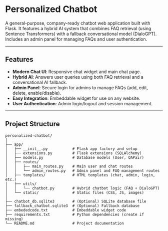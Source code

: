 # Personalized Chatbot

A general-purpose, company-ready chatbot web application built with Flask. It features a hybrid AI system that combines FAQ retrieval (using Sentence Transformers) with a fallback conversational model (DialoGPT). Includes an admin panel for managing FAQs and user authentication.

---

## Features

- **Modern Chat UI**: Responsive chat widget and main chat page.
- **Hybrid AI**: Answers user queries using both FAQ retrieval and a conversational AI fallback.
- **Admin Panel**: Secure login for admins to manage FAQs (add, edit, delete, enable/disable).
- **Easy Integration**: Embeddable widget for use on any website.
- **User Authentication**: Admin login/logout and session management.

---

## Project Structure

```
personalized-chatbot/
│
├── app/
│   ├── __init__.py           # Flask app factory and setup
│   ├── extensions.py         # Flask extensions (SQLAlchemy)
│   ├── models.py             # Database models (User, QAPair)
│   ├── routes/
│   │   ├── main_routes.py    # Main user and chat routes
│   │   └── admin_routes.py   # Admin panel and FAQ management routes
│   ├── templates/            # HTML templates (chat, admin, login, etc.)
│   ├── utils/
│   │   └── chatbot.py        # Hybrid chatbot logic (FAQ + DialoGPT)
│   └── static/               # Static files (CSS, JS, images)
│
├── chatbot_db.sqlite3        # (Optional) SQLite database file
├── fallback_chatbot.sqlite3  # (Optional) Fallback database
├── embededcode.txt           # Embeddable widget code
├── requirements.txt          # Python dependencies (create if missing)
└── README.md                 # Project documentation
```
